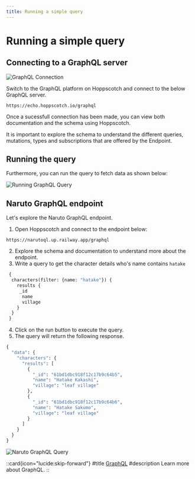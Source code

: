 ```yaml
---
title: Running a simple query
---
```


# Running a simple query

## Connecting to a GraphQL server

![GraphQL Connection](/images/getting-started/graphql/graphql-connect-and-schema.gif)

Switch to the GraphQL platform on Hoppscotch and connect to the below GraphQL server.

```text
https://echo.hoppscotch.io/graphql
```

Once a sucessfull connection has been made, you can view both documentation and the schema using Hoppscotch.

It is important to explore the schema to understand the different queries, mutations, types and subscriptions that are offered by the Endpoint.

## Running the query

Furthermore, you can run the query to fetch data as shown below:

![Running GraphQL Query](/images/getting-started/graphql/graphql-run-and-disconnect.gif)

## Naruto GraphQL endpoint

Let's explore the Naruto GraphQL endpoint.

1. Open Hoppscotch and connect to the endpoint below:

```text
https://narutoql.up.railway.app/graphql
```

2. Explore the schema and documentation to understand more about the endpoint.
3. Write a query to get the character details who's name contains `hatake`

```graphql
 {
  characters(filter: {name: "hatake"}) {
    results {
     _id
      name
      village
    }
  }
 }
```

4. Click on the run button to execute the query.
5. The query will return the following response.

```graphql
{
  "data": {
    "characters": {
      "results": [
        {
          "_id": "61bd1dbc918f12c17b9c64b5",
          "name": "Hatake Kakashi",
          "village": "leaf village"
        },
        {
          "_id": "61bd1dbc918f12c17b9c64b6",
          "name": "Hatake Sakumo",
          "village": "leaf village"
        }
      ]
    }
  }
}
```

![Naruto GraphQL Query](/images/getting-started/graphql/naruto-query.png)

::card{icon="lucide:skip-forward"}
#title
[GraphQL](/documentation/protocols/graphql)
#description
Learn more about GraphQL.
::
